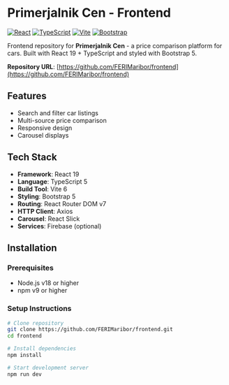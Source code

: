 # Primerjalnik Cen - Frontend

[![React](https://img.shields.io/badge/React-19.1.0-61DAFB?logo=react)](https://react.dev/)
[![TypeScript](https://img.shields.io/badge/TypeScript-5.8.3-3178C6?logo=typescript)](https://www.typescriptlang.org/)
[![Vite](https://img.shields.io/badge/Vite-6.3.5-646CFF?logo=vite)](https://vitejs.dev/)
[![Bootstrap](https://img.shields.io/badge/Bootstrap-5.3.6-7952B3?logo=bootstrap)](https://getbootstrap.com/)

Frontend repository for **Primerjalnik Cen** - a price comparison platform for cars. Built with React 19 + TypeScript and styled with Bootstrap 5.

**Repository URL**: [https://github.com/FERIMaribor/frontend](https://github.com/FERIMaribor/frontend)

## Features
- Search and filter car listings
- Multi-source price comparison
- Responsive design
- Carousel displays

## Tech Stack
- **Framework**: React 19
- **Language**: TypeScript 5
- **Build Tool**: Vite 6
- **Styling**: Bootstrap 5
- **Routing**: React Router DOM v7
- **HTTP Client**: Axios
- **Carousel**: React Slick
- **Services**: Firebase (optional)

## Installation

### Prerequisites
- Node.js v18 or higher
- npm v9 or higher

### Setup Instructions
```bash
# Clone repository
git clone https://github.com/FERIMaribor/frontend.git
cd frontend

# Install dependencies
npm install

# Start development server
npm run dev
